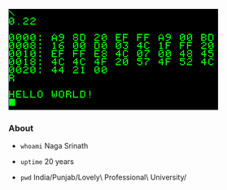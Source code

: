 ![Hello](https://raw.githubusercontent.com/knsrinath/knsrinath/main/hello-world.gif)

### About
- `whoami`  Naga Srinath

- `uptime`  20 years

- `pwd`	India/Punjab/Lovely\ Professional\ University/
